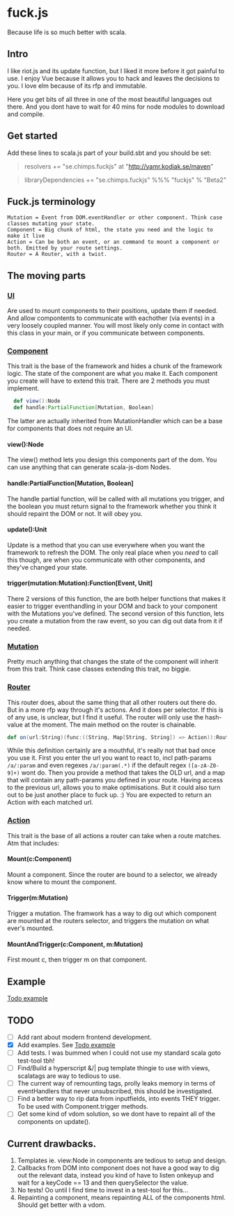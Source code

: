 # fuck.js
Because life is so much better with scala.

## Intro

I like riot.js and its update function, but I liked it more before it got painful to use.
I enjoy Vue because it allows you to hack and leaves the decisions to you.
I love elm because of its rfp and immutable.

Here you get bits of all three in one of the most beautiful languages out there. And you dont have to wait for 40 mins for node modules to download and compile.

## Get started

Add these lines to scala.js part of your build.sbt and you should be set:

> resolvers += "se.chimps.fuckjs" at "http://yamr.kodiak.se/maven"

> libraryDependencies += "se.chimps.fuckjs" %%% "fuckjs" % "Beta2"


## Fuck.js terminology

    Mutation = Event from DOM.eventHandler or other component. Think case classes mutating your state.
    Component = Big chunk of html, the state you need and the logic to make it live
    Action = Can be both an event, or an command to mount a component or both. Emitted by your route settings.
    Router = A Router, with a twist.

## The moving parts

### [UI](se/chimps/fuckjs/UI.scala)

Are used to mount components to their positions, update them if needed. 
And allow compontents to communicate with eachother (via events) in a very loosely coupled manner.
You will most likely only come in contact with this class in your main, or if you communicate between components.

### [Component](se/chimps/fuckjs/Component.scala)

This trait is the base of the framework and hides a chunk of the framework logic. 
The state of the component are what you make it.
Each component you create will have to extend this trait. There are 2 methods you must implement.
```scala
  def view():Node
  def handle:PartialFunction[Mutation, Boolean]
```
The latter are actually inherited from MutationHandler which can be a base for components that does not require an UI.

#### view():Node
The view() method lets you design this components part of the dom. You can use anything that can generate scala-js-dom Nodes.

#### handle:PartialFunction[Mutation, Boolean]
The handle partial function, will be called with all mutations you trigger, and the boolean you must return signal to the framework whether you think it should repaint the DOM or not. It will obey you.

#### update():Unit
Update is a method that you can use everywhere when you want the framework to refresh the DOM. The only real place when you _need_ to call this though, are when you communicate with other components, and they've changed your state.

#### trigger(mutation:Mutation):Function[Event, Unit]
There 2 versions of this function, the are both helper functions that makes it easier to trigger eventhandling in your DOM and back to your component with the Mutations you've defined.
The second version of this function, lets you create a mutation from the raw event, so you can dig out data from it if needed.

### [Mutation](se/chimps/fuckjs/Mutation.scala)

Pretty much anything that changes the state of the component will inherit from this trait. Think case classes extending this trait, no biggie.

### [Router](se/chimps/fuckjs/Router.scala)

This router does, about the same thing that all other routers out there do. But in a more rfp way through it's actions. And it does per selector. If this is of any use, is unclear, but I find it useful.
The router will only use the hash-value at the moment. The main method on the router is chainable.
```scala
def on(url:String)(func:((String, Map[String, String]) => Action)):Router
```
While this definition certainly are a mouthful, it's really not that bad once you use it.
First you enter the url you want to react to, incl path-params ```/a/:param``` and even regexes ```/a/:param(.*)``` if the default regex ```([a-zA-Z0-9]+)``` wont do. Then you provide a method that takes the OLD url, and a map that will contain any path-params you defined in your route. Having access to the previous url, allows you to make optimisations. But it could also turn out to be just another place to fuck up. :) You are expected to return an Action with each matched url.

### [Action](se/chimps/fuckjs/Action.scala)

This trait is the base of all actions a router can take when a route matches.
Atm that includes:

#### Mount(c:Component)
Mount a component. Since the router are bound to a selector, we already know where to mount the component.

#### Trigger(m:Mutation)
Trigger a mutation. The framwork has a way to dig out which component are mounted at the routers selector, and triggers the mutation on what ever's mounted.

#### MountAndTrigger(c:Component, m:Mutation)
First mount c, then trigger m on that component.

## Example

[Todo example](https://github.com/Meduzz/fuck.js-todo-example)

## TODO

- [ ] Add rant about modern frontend development.
- [x] Add examples. See [Todo example](https://github.com/Meduzz/fuck.js-todo-example)
- [ ] Add tests. I was bummed when I could not use my standard scala goto test-tool tbh!
- [ ] Find/Build a hyperscript &/| pug template thingie to use with views, scalatags are way to tedious to use.
- [ ] The current way of remounting tags, prolly leaks memory in terms of eventHandlers that never unsubscribed, this should be investigated.
- [ ] Find a better way to rip data from inputfields, into events THEY trigger. To be used with Component.trigger methods.
- [ ] Get some kind of vdom solution, so we dont have to repaint all of the components on update().

## Current drawbacks.

1. Templates ie. view:Node in components are tedious to setup and design.
2. Callbacks from DOM into component does not have a good way to dig out the relevant data, instead you kind of have to listen onkeyup and wait for a keyCode == 13 and then querySelector the value.
3. No tests! Oo until I find time to invest in a test-tool for this...
4. Repainting a component, means repainting ALL of the components html. Should get better with a vdom.
